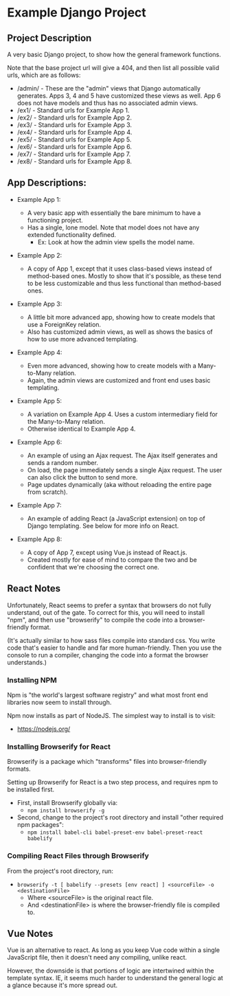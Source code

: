 
# Example Django Project

## Project Description

A very basic Django project, to show how the general framework functions.

Note that the base project url will give a 404, and then list all possible valid urls, which are as follows:
* /admin/ - These are the "admin" views that Django automatically generates. Apps 3, 4 and 5 have customized these
views as well. App 6 does not have models and thus has no associated admin views.
* /ex1/ - Standard urls for Example App 1.
* /ex2/ - Standard urls for Example App 2.
* /ex3/ - Standard urls for Example App 3.
* /ex4/ - Standard urls for Example App 4.
* /ex5/ - Standard urls for Example App 5.
* /ex6/ - Standard urls for Example App 6.
* /ex7/ - Standard urls for Example App 7.
* /ex8/ - Standard urls for Example App 8.


## App Descriptions:

* Example App 1:
    * A very basic app with essentially the bare minimum to have a functioning project.
    * Has a single, lone model. Note that model does not have any extended functionality defined.
        *  Ex: Look at how the admin view spells the model name.


* Example App 2:
    * A copy of App 1, except that it uses class-based views instead of method-based ones. Mostly to show that it's
    possible, as these tend to be less customizable and thus less functional than method-based ones.


* Example App 3:
    * A little bit more advanced app, showing how to create models that use a ForeignKey relation.
    * Also has customized admin views, as well as shows the basics of how to use more advanced templating.


* Example App 4:
    * Even more advanced, showing how to create models with a Many-to-Many relation.
    * Again, the admin views are customized and front end uses basic templating.


* Example App 5:
    * A variation on Example App 4. Uses a custom intermediary field for the Many-to-Many relation.
    * Otherwise identical to Example App 4.
    
    
* Example App 6:
    * An example of using an Ajax request. The Ajax itself generates and sends a random number.
    * On load, the page immediately sends a single Ajax request. The user can also click the button to send more.
    * Page updates dynamically (aka without reloading the entire page from scratch).


* Example App 7:
    * An example of adding React (a JavaScript extension) on top of Django templating. See below for more info on React.


* Example App 8:
    * A copy of App 7, except using Vue.js instead of React.js.
    * Created mostly for ease of mind to compare the two and be confident that we're choosing the correct one.

    
## React Notes

Unfortunately, React seems to prefer a syntax that browsers do not fully understand, out of the gate. To correct for
this, you will need to install "npm", and then use "browserify" to compile the code into a browser-friendly format.

(It's actually similar to how sass files compile into standard css. You write code that's easier to handle and far more
human-friendly. Then you use the console to run a compiler, changing the code into a format the browser understands.)

### Installing NPM

Npm is "the world's largest software registry" and what most front end libraries now seem to install through.

Npm now installs as part of NodeJS. The simplest way to install is to visit:
* https://nodejs.org/

### Installing Browserify for React

Browserify is a package which "transforms" files into browser-friendly formats.

Setting up Browserify for React is a two step process, and requires npm to be installed first.

* First, install Browserify globally via:
    * ```npm install browserify -g```
* Second, change to the project's root directory and install "other required npm packages":
    * ```npm install babel-cli babel-preset-env babel-preset-react babelify```

### Compiling React Files through Browserify

From the project's root directory, run:
* ```browserify -t [ babelify --presets [env react] ] <sourceFile> -o <destinationFile>```
    * Where \<sourceFile> is the original react file.
    * And \<destinationFile> is where the browser-friendly file is compiled to.


## Vue Notes

Vue is an alternative to react. As long as you keep Vue code within a single JavaScript file, then it doesn't need any
compiling, unlike react.

However, the downside is that portions of logic are intertwined within the template syntax. IE, it seems much harder to
understand the general logic at a glance because it's more spread out.
